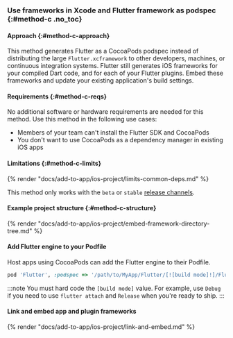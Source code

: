 ### Use frameworks in Xcode and Flutter framework as podspec {:#method-c .no_toc}

#### Approach {:#method-c-approach}

This method generates Flutter as a CocoaPods podspec instead of
distributing the large `Flutter.xcframework` to other developers,
machines, or continuous integration systems.
Flutter still generates iOS frameworks for your compiled Dart code,
and for each of your Flutter plugins.
Embed these frameworks and update your existing application's build settings.

#### Requirements {:#method-c-reqs}

No additional software or hardware requirements are needed for this method.
Use this method in the following use cases:

* Members of your team can't install the Flutter SDK and CocoaPods
* You don't want to use CocoaPods as a dependency manager in existing iOS apps

#### Limitations {:#method-c-limits}

{% render "docs/add-to-app/ios-project/limits-common-deps.md" %}

This method only works with the `beta` or `stable` [release channels][].

[release channels]: /install/upgrade#switching-flutter-channels

#### Example project structure {:#method-c-structure}

{% render "docs/add-to-app/ios-project/embed-framework-directory-tree.md" %}

#### Add Flutter engine to your Podfile

Host apps using CocoaPods can add the Flutter engine to their Podfile.

```ruby title="MyApp/Podfile"
pod 'Flutter', :podspec => '/path/to/MyApp/Flutter/[![build mode]!]/Flutter.podspec'
```

:::note
You must hard code the `[build mode]` value.
For example, use `Debug` if you need to use `flutter attach`
and `Release` when you're ready to ship.
:::

#### Link and embed app and plugin frameworks

{% render "docs/add-to-app/ios-project/link-and-embed.md" %}
